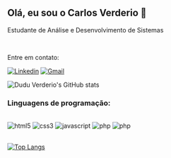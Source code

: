 ## Olá, eu sou o Carlos Verderio 👋
Estudante de Análise e Desenvolvimento de Sistemas

<br>

Entre em contato:

[![Linkedin](https://img.shields.io/badge/LinkedIn-0077B5?style=for-the-badge&logo=linkedin&logoColor=white)](https://linkedin.com/in/duduverderio)
[![Gmail](https://img.shields.io/badge/Gmail-D14836?style=for-the-badge&logo=gmail&logoColor=white)](mailto:carlosbverderio@gmail.com)

![Dudu Verderio's GitHub stats](https://github-readme-stats.vercel.app/api?username=duduverderio&show_icons=true&theme=dracula)

### Linguagens de programação:

<div style="display: inline_block"><br>
    <img alt="html5" src="https://img.shields.io/badge/HTML5-E34F26?style=for-the-badge&logo=html5&logoColor=white">
    <img alt="css3" src="https://img.shields.io/badge/CSS3-1572B6?style=for-the-badge&logo=css3&logoColor=white">
    <img alt="javascript" src="https://img.shields.io/badge/JavaScript-F7DF1E?style=for-the-badge&logo=javascript&logoColor=black">
    <img alt="php" src="https://img.shields.io/badge/PHP-777BB4?style=for-the-badge&logo=php&logoColor=white">
    <img alt="php" src="https://img.shields.io/badge/Bootstrap-563D7C?style=for-the-badge&logo=bootstrap&logoColor=white">
</div>
<br>

[![Top Langs](https://github-readme-stats.vercel.app/api/top-langs/?username=duduverderio&layout=donut)](https://github.com/anuraghazra/github-readme-stats)

